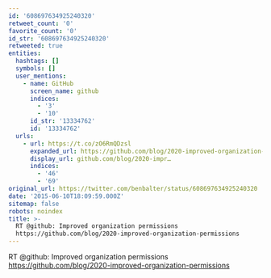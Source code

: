 ```yaml
---
id: '608697634925240320'
retweet_count: '0'
favorite_count: '0'
id_str: '608697634925240320'
retweeted: true
entities:
  hashtags: []
  symbols: []
  user_mentions:
    - name: GitHub
      screen_name: github
      indices:
        - '3'
        - '10'
      id_str: '13334762'
      id: '13334762'
  urls:
    - url: https://t.co/zO6RmQDzsl
      expanded_url: https://github.com/blog/2020-improved-organization-permissions
      display_url: github.com/blog/2020-impr…
      indices:
        - '46'
        - '69'
original_url: https://twitter.com/benbalter/status/608697634925240320
date: '2015-06-10T18:09:59.000Z'
sitemap: false
robots: noindex
title: >-
  RT @github: Improved organization permissions
  https://github.com/blog/2020-improved-organization-permissions
---
```


RT @github: Improved organization permissions https://github.com/blog/2020-improved-organization-permissions